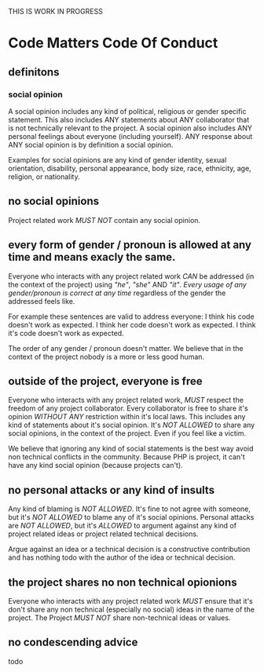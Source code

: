THIS IS WORK IN PROGRESS


# Code Matters Code Of Conduct

## definitons

### social opinion
A social opinion includes any kind of political, religious or gender specific statement.
This also includes ANY statements about ANY collaborator that is not technically relevant to the project.
A social opinion also includes ANY personal feelings about everyone (including yourself).
ANY response about ANY social opinion is by definition a social opinion.

Examples for social opinions are any kind of gender identity, sexual orientation, disability, personal appearance, body size, race, ethnicity, age, religion, or nationality.

## no social opinions
Project related work *MUST NOT* contain any social opinion.

## every form of gender / pronoun is allowed at any time and means exacly the same.
Everyone who interacts with any project related work *CAN* be addressed (in the context of the project) using *"he"*, *"she"* AND *"it"*.
*Every usage of any gender/pronoun is correct at any time* regardless of the gender the addressed feels like.

For example these sentences are valid to address everyone:
I think his code doesn't work as expected.
I think her code doesn't work as expected.
I think it's code doesn't work as expected.

The order of any gender / pronoun doesn't matter.
We believe that in the context of the project nobody is a more or less good human.

## outside of the project, everyone is free
Everyone who interacts with any project related work, *MUST* respect the freedom of any project collaborator.
Every collaborator is free to share it's opinion *WITHOUT ANY* restriction within it's local laws.
This includes any kind of statements about it's social opinion.
It's *NOT ALLOWED* to share any social opinions, in the context of the project. Even if you feel like a victim.

We believe that ignoring any kind of social statements is the best way avoid non technical conflicts in the community.
Because PHP is project, it can't have any kind social opinion (because projects can't).

## no personal attacks or any kind of insults
Any kind of blaming is *NOT ALLOWED*.
It's fine to not agree with someone, but it's *NOT ALLOWED* to blame any of it's social opinions.
Personal attacks are *NOT ALLOWED*, but it's *ALLOWED* to argument against any kind of project related ideas or project related technical decisions.

Argue against an idea or a technical decision is a constructive contribution and has nothing todo with the author of the idea or technical decision.

## the project shares no non technical opionions
Everyone who interacts with any project related work *MUST* ensure that it's don't share any non technical (especially no social) ideas in the name of the project.
The Project *MUST NOT* share non-technical ideas or values.

## no condescending advice
todo
